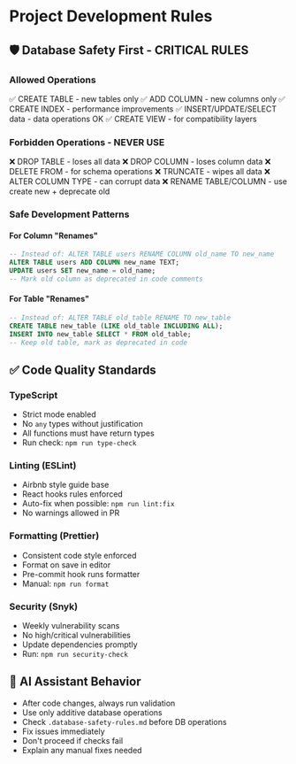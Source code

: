# Project Development Rules

## 🛡️ Database Safety First - CRITICAL RULES

### Allowed Operations

✅ CREATE TABLE - new tables only
✅ ADD COLUMN - new columns only
✅ CREATE INDEX - performance improvements
✅ INSERT/UPDATE/SELECT data - data operations OK
✅ CREATE VIEW - for compatibility layers

### Forbidden Operations - NEVER USE

❌ DROP TABLE - loses all data
❌ DROP COLUMN - loses column data
❌ DELETE FROM <table> - for schema operations
❌ TRUNCATE - wipes all data
❌ ALTER COLUMN TYPE - can corrupt data
❌ RENAME TABLE/COLUMN - use create new + deprecate old

### Safe Development Patterns

#### For Column "Renames"

```sql
-- Instead of: ALTER TABLE users RENAME COLUMN old_name TO new_name
ALTER TABLE users ADD COLUMN new_name TEXT;
UPDATE users SET new_name = old_name;
-- Mark old column as deprecated in code comments
```

#### For Table "Renames"

```sql
-- Instead of: ALTER TABLE old_table RENAME TO new_table
CREATE TABLE new_table (LIKE old_table INCLUDING ALL);
INSERT INTO new_table SELECT * FROM old_table;
-- Keep old table, mark as deprecated in code
```

## ✅ Code Quality Standards

### TypeScript

- Strict mode enabled
- No `any` types without justification
- All functions must have return types
- Run check: `npm run type-check`

### Linting (ESLint)

- Airbnb style guide base
- React hooks rules enforced
- Auto-fix when possible: `npm run lint:fix`
- No warnings allowed in PR

### Formatting (Prettier)

- Consistent code style enforced
- Format on save in editor
- Pre-commit hook runs formatter
- Manual: `npm run format`

### Security (Snyk)

- Weekly vulnerability scans
- No high/critical vulnerabilities
- Update dependencies promptly
- Run: `npm run security-check`

## 🤖 AI Assistant Behavior

- After code changes, always run validation
- Use only additive database operations
- Check `.database-safety-rules.md` before DB operations
- Fix issues immediately
- Don't proceed if checks fail
- Explain any manual fixes needed
